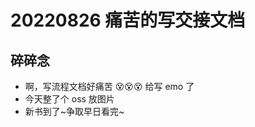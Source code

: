 <!--
 * @Desc:
 * @Author: 曾茹菁
 * @Date: 2022-08-26 14:17:58
 * @LastEditors: 曾茹菁
 * @LastEditTime: 2022-08-26 14:23:44
-->

# 20220826 痛苦的写交接文档

## 碎碎念

- 啊，写流程文档好痛苦 😵😵😵 给写 emo 了
- 今天整了个 oss 放图片
- 新书到了~争取早日看完~
